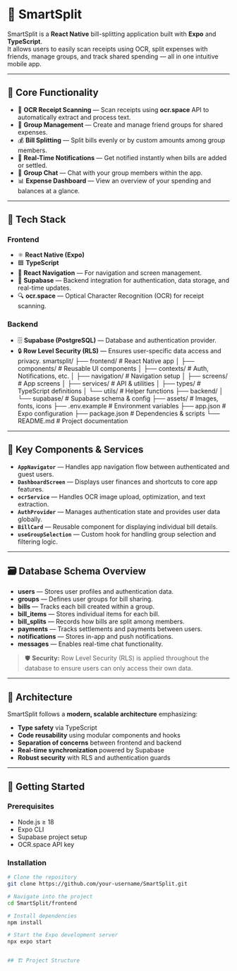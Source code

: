 # 💸 SmartSplit

SmartSplit is a **React Native** bill-splitting application built with **Expo** and **TypeScript**.  
It allows users to easily scan receipts using OCR, split expenses with friends, manage groups, and track shared spending — all in one intuitive mobile app.

---

## 🚀 Core Functionality

- 📸 **OCR Receipt Scanning** — Scan receipts using **ocr.space** API to automatically extract and process text.  
- 👥 **Group Management** — Create and manage friend groups for shared expenses.  
- 💰 **Bill Splitting** — Split bills evenly or by custom amounts among group members.  
- 🔔 **Real-Time Notifications** — Get notified instantly when bills are added or settled.  
- 💬 **Group Chat** — Chat with your group members within the app.  
- 📊 **Expense Dashboard** — View an overview of your spending and balances at a glance.

---

## 🧠 Tech Stack

### Frontend
- ⚛️ **React Native (Expo)**
- 🟦 **TypeScript**
- 🧭 **React Navigation** — For navigation and screen management.
- 🧩 **Supabase** — Backend integration for authentication, data storage, and real-time updates.
- 🔍 **ocr.space** — Optical Character Recognition (OCR) for receipt scanning.

### Backend
- 🗄️ **Supabase (PostgreSQL)** — Database and authentication provider.
- 🔒 **Row Level Security (RLS)** — Ensures user-specific data access and privacy.
smartsplit/
├── frontend/          # React Native app
│   ├── components/    # Reusable UI components
│   ├── contexts/      # Auth, Notifications, etc.
│   ├── navigation/    # Navigation setup
│   ├── screens/       # App screens
│   ├── services/      # API & utilities
│   ├── types/         # TypeScript definitions
│   └── utils/         # Helper functions
├── backend/
│   └── supabase/      # Supabase schema & config
├── assets/            # Images, fonts, icons
├── .env.example       # Environment variables
├── app.json           # Expo configuration
├── package.json       # Dependencies & scripts
└── README.md          # Project documentation


---

## 🔑 Key Components & Services

- **`AppNavigator`** — Handles app navigation flow between authenticated and guest users.  
- **`DashboardScreen`** — Displays user finances and shortcuts to core app features.  
- **`ocrService`** — Handles OCR image upload, optimization, and text extraction.  
- **`AuthProvider`** — Manages authentication state and provides user data globally.  
- **`BillCard`** — Reusable component for displaying individual bill details.  
- **`useGroupSelection`** — Custom hook for handling group selection and filtering logic.

---

## 🗃️ Database Schema Overview

- **users** — Stores user profiles and authentication data.  
- **groups** — Defines user groups for bill sharing.  
- **bills** — Tracks each bill created within a group.  
- **bill_items** — Stores individual items for each bill.  
- **bill_splits** — Records how bills are split among members.  
- **payments** — Tracks settlements and payments between users.  
- **notifications** — Stores in-app and push notifications.  
- **messages** — Enables real-time chat functionality.

> 🛡️ **Security:** Row Level Security (RLS) is applied throughout the database to ensure users can only access their own data.

---

## 🧩 Architecture

SmartSplit follows a **modern, scalable architecture** emphasizing:
- **Type safety** via TypeScript  
- **Code reusability** using modular components and hooks  
- **Separation of concerns** between frontend and backend  
- **Real-time synchronization** powered by Supabase  
- **Robust security** with RLS and authentication guards  

---

## 🏁 Getting Started

### Prerequisites
- Node.js ≥ 18
- Expo CLI
- Supabase project setup
- OCR.space API key

### Installation
```bash
# Clone the repository
git clone https://github.com/your-username/SmartSplit.git

# Navigate into the project
cd SmartSplit/frontend

# Install dependencies
npm install

# Start the Expo development server
npx expo start


## 🏗️ Project Structure

